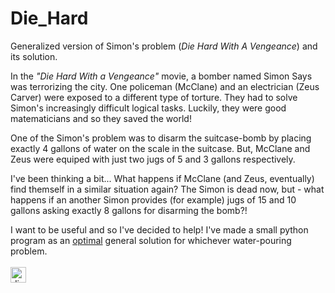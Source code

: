 # Die_Hard
Generalized version of Simon's problem (<i>Die Hard With A Vengeance</i>) and its solution.

In the <i>"Die Hard With a Vengeance"</i> movie, a bomber named Simon Says was terrorizing the city. One policeman (McClane) and an electrician (Zeus Carver) were exposed to a different type of torture. They had to solve Simon's increasingly difficult logical tasks. Luckily, they were good matematicians and so they saved the world!  

One of the Simon's problem was to disarm the suitcase-bomb by placing exactly 4 gallons of water on the scale in the suitcase. But, McClane and Zeus were equiped with just two jugs of 5 and 3 gallons respectively.

I've been thinking a bit... What happens if McClane (and Zeus, eventually) find themself in a similar situation again? The Simon is dead now, but - what happens if an another Simon provides (for example) jugs of 15 and 10 gallons asking exactly 8 gallons for disarming the bomb?!

I want to be useful and so I've decided to help! I've made a small python program as an <u>optimal</u> general solution for whichever water-pouring problem. <br/><br/><img src="http://www.pogledi.rs/forum/images/smilies/Dim.gif" alt="dim" height="25" width="25"> 

